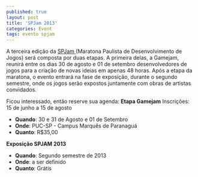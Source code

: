 ```yaml
---
published: true
layout: post
title: 'SPJam 2013'
categories: Event
tags: evento spjam
---
```

A terceira edi&#231;&#227;o da <a href="http://www.spjam.com.br" target="_blank">SPJam </a>
(Maratona Paulista de Desenvolvimento de Jogos) ser&#225; composta por duas etapas. A primeira delas, a Gamejam, reunir&#225; entre os dias 30 de agosto e 01 de setembro desenvolvedores de jogos para a cria&#231;&#227;o de novas ideias em apenas 48 horas.
Ap&#243;s a etapa da maratona, o evento entrar&#225; na fase de exposi&#231;&#227;o, durante o segundo semestre, onde os jogos ser&#227;o expostos juntamente com obras de artistas convidados.
 
Ficou interessado, ent&#227;o reserve sua agenda:
**Etapa Gamejam**
Inscri&#231;&#245;es: 15 de junho a 15 de agosto
* **Quando**:  30 e 31 de Agosto e 01 de Setembro
* **Onde**:  PUC-SP - Campus Marqu&#234;s de Paranagu&#225;
* **Quanto**:  R$35,00
 
<strong>Exposi&#231;&#227;o SPJAM 2013</strong>
* **Quando**:  Segundo semestre de 2013
* **Onde**:  a ser definido
* **Quanto**:  Gr&#225;tis
 
 
